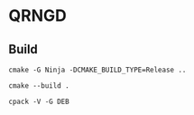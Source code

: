 # QRNGD


## Build

```
cmake -G Ninja -DCMAKE_BUILD_TYPE=Release ..

cmake --build .

cpack -V -G DEB
```
